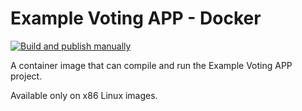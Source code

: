 # Example Voting APP - Docker

[![Build and publish manually](https://github.com/Filipe-Souza/example-voting-app-docker/actions/workflows/main.yml/badge.svg?event=workflow_dispatch)](https://github.com/Filipe-Souza/example-voting-app-docker/actions/workflows/main.yml)

A container image that can compile and run the Example Voting APP project.

Available only on x86 Linux images.